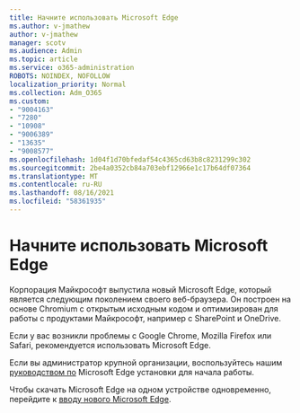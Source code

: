 ```yaml
---
title: Начните использовать Microsoft Edge
ms.author: v-jmathew
author: v-jmathew
manager: scotv
ms.audience: Admin
ms.topic: article
ms.service: o365-administration
ROBOTS: NOINDEX, NOFOLLOW
localization_priority: Normal
ms.collection: Adm_O365
ms.custom:
- "9004163"
- "7280"
- "10908"
- "9006389"
- "13635"
- "9008577"
ms.openlocfilehash: 1d04f1d70bfedaf54c4365cd63b8c8231299c302
ms.sourcegitcommit: 2be4a0352cb84a703ebf12966e1c17b64df07364
ms.translationtype: MT
ms.contentlocale: ru-RU
ms.lasthandoff: 08/16/2021
ms.locfileid: "58361935"
---
```

# <a name="start-using-microsoft-edge"></a>Начните использовать Microsoft Edge

Корпорация Майкрософт выпустила новый Microsoft Edge, который является следующим поколением своего веб-браузера. Он построен на основе Chromium с открытым исходным кодом и оптимизирован для работы с продуктами Майкрософт, например с SharePoint и OneDrive.

Если у вас возникли проблемы с Google Chrome, Mozilla Firefox или Safari, рекомендуется использовать Microsoft Edge.

Если вы администратор крупной организации, воспользуйтесь нашим [руководством по](https://go.microsoft.com/fwlink/?linkid=2142423) Microsoft Edge установки для начала работы.

Чтобы скачать Microsoft Edge на одном устройстве одновременно, перейдите к [вводу нового Microsoft Edge](https://go.microsoft.com/fwlink/?linkid=2141049).
